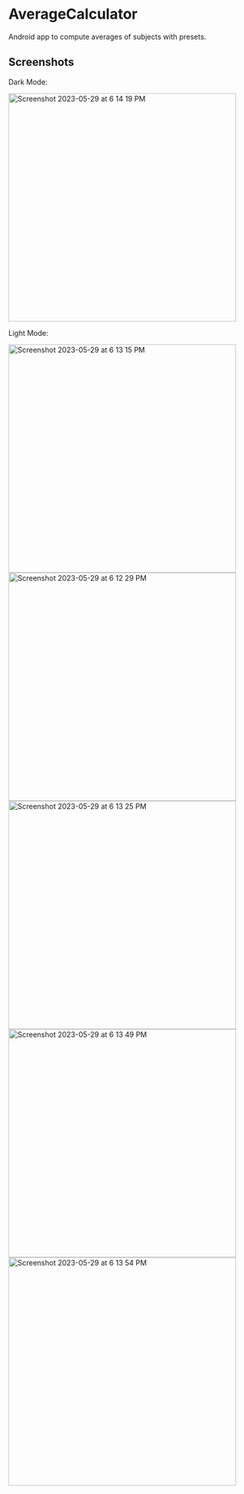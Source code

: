 # AverageCalculator
Android app to compute averages of subjects with presets.

## Screenshots

Dark Mode:

<img width="449" alt="Screenshot 2023-05-29 at 6 14 19 PM" src="https://github.com/melmatx/AverageCalculator/assets/87235413/34365024-3517-4a3c-966e-8e186d2b6ed7">

Light Mode:

<img width="449" alt="Screenshot 2023-05-29 at 6 13 15 PM" src="https://github.com/melmatx/AverageCalculator/assets/87235413/8624c3c1-e5a4-4cbc-86f7-4699ed04ba57">

<img width="449" alt="Screenshot 2023-05-29 at 6 12 29 PM" src="https://github.com/melmatx/AverageCalculator/assets/87235413/3fb8eaa1-4c1e-408d-a1b5-5da45bd705c3">

<img width="449" alt="Screenshot 2023-05-29 at 6 13 25 PM" src="https://github.com/melmatx/AverageCalculator/assets/87235413/3b58dadf-f9f5-43df-97a2-203a5a56cc30">

<img width="449" alt="Screenshot 2023-05-29 at 6 13 49 PM" src="https://github.com/melmatx/AverageCalculator/assets/87235413/df622e8f-6c1b-4e72-bb35-162bb0d9a3b7">

<img width="449" alt="Screenshot 2023-05-29 at 6 13 54 PM" src="https://github.com/melmatx/AverageCalculator/assets/87235413/b5f1009d-747b-459b-bfd5-5cd9def29067">
